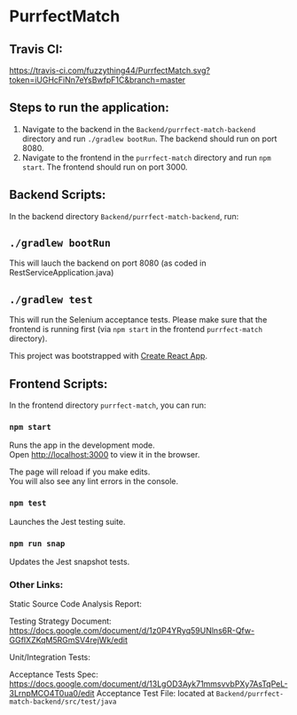 # PurrfectMatch

## Travis CI:
https://travis-ci.com/fuzzything44/PurrfectMatch.svg?token=iUGHcFiNn7eYsBwfpF1C&branch=master

## Steps to run the application:

1. Navigate to the backend in the `Backend/purrfect-match-backend` directory and run `./gradlew bootRun`. The backend should run on port 8080.
2. Navigate to the frontend in the `purrfect-match` directory and run `npm start`. The frontend should run on port 3000.

## Backend Scripts:

In the backend directory `Backend/purrfect-match-backend`, run:

## `./gradlew bootRun`

This will lauch the backend on port 8080 (as coded in RestServiceApplication.java)

## `./gradlew test`

This will run the Selenium acceptance tests. Please make sure that the frontend is running first (via `npm start` in the frontend `purrfect-match` directory).

This project was bootstrapped with [Create React App](https://github.com/facebook/create-react-app).

## Frontend Scripts:

In the frontend directory `purrfect-match`, you can run:

### `npm start`

Runs the app in the development mode.<br />
Open [http://localhost:3000](http://localhost:3000) to view it in the browser.

The page will reload if you make edits.<br />
You will also see any lint errors in the console.

### `npm test`

Launches the Jest testing suite.

### `npm run snap`

Updates the Jest snapshot tests.


### Other Links:

Static Source Code Analysis Report:

Testing Strategy Document: https://docs.google.com/document/d/1z0P4YRyq59UNlns6R-Qfw-GGfIXZKqM5RGmSV4rejWk/edit

Unit/Integration Tests:

Acceptance Tests Spec: https://docs.google.com/document/d/13LgOD3Ayk71mmsvvbPXy7AsTqPeL-3LrnpMCO4T0ua0/edit
Acceptance Test File: located at `Backend/purrfect-match-backend/src/test/java`